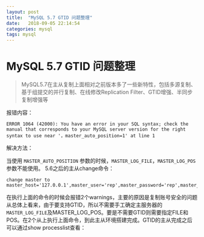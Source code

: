 ```yaml
---
layout: post
title:  "MySQL 5.7 GTID 问题整理"
date:   2018-09-05 22:14:54
categories: mysql
tags: mysql
---
```



# MySQL 5.7 GTID 问题整理

> MySQL5.7在主从复制上面相对之前版本多了一些新特性，包括多源复制、基于组提交的并行复制、在线修改Replication Filter、GTID增强、半同步复制增强等
>


报错内容：

`ERROR 1064 (42000): You have an error in your SQL syntax; check the manual that corresponds to your MySQL server version for the right syntax to use near '，master_auto_position=1' at line 1`

解决方法：

当使用 `MASTER_AUTO_POSITION` 参数的时候，`MASTER_LOG_FILE`，`MASTER_LOG_POS`参数不能使用。
5.6之后的主从change命令：

	change master to master_host='127.0.0.1',master_user='rep',master_password='rep',master_port=3306,master_auto_position=1;

在执行上面的命令的时候会报错2个warnings，主要的原因是复制账号安全的问题
从总体上看来，由于要支持GTID，所以不需要手工确定主服务器的`MASTER_LOG_FILE`及MASTER_LOG_POS。要是不需要GTID则需要指定FILE和POS。在2个从上执行上面命令，到此主从环境搭建完成。GTID的主从完成之后可以通过show processlist查看：